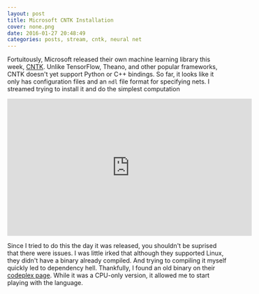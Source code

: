 ```yaml
---
layout: post
title: Microsoft CNTK Installation
cover: none.png
date: 2016-01-27 20:48:49 
categories: posts, stream, cntk, neural net
---
```


Fortuitously, Microsoft released their own machine learning library this week, [CNTK](https://github.com/Microsoft/CNTK).  Unlike TensorFlow, Theano, and other popular frameworks, CNTK doesn't yet support Python or C++ bindings.  So far, it looks like it only has configuration files and an `ndl` file format for specifying nets.  I streamed trying to install it and do the simplest computation

<iframe width="560" height="315" src="https://www.youtube.com/embed/jAyalvQTTyQ" frameborder="0"> </iframe>

Since I tried to do this the day it was released, you shouldn't be suprised that there were issues.  I was little irked that although they supported Linux, they didn't have a binary already compiled.  And trying to compiling it myself quickly led to dependency hell.  Thankfully, I found an old binary on their [codeplex page](https://cntk.codeplex.com/releases).  While it was a CPU-only version, it allowed me to start playing with the language.
